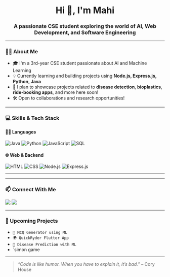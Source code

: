 <h1 align="center">Hi 👋, I'm Mahi</h1>
<h3 align="center">A passionate CSE student exploring the world of AI, Web Development, and Software Engineering</h3>

---

### 🧑‍💻 About Me
- 🎓 I'm a 3rd-year CSE student passionate about AI and Machine Learning  
- 💡 Currently learning and building projects using **Node.js, Express.js, Python, Java**
- 🚀 I plan to showcase projects related to **disease detection**, **bioplastics**, **ride-booking apps**, and more here soon!
- 🛠️ Open to collaborations and research opportunities!

---

### 💻 Skills & Tech Stack
#### 👨‍💻 Languages
![Java](https://img.shields.io/badge/Java-ED8B00?style=for-the-badge&logo=java&logoColor=white)
![Python](https://img.shields.io/badge/Python-3776AB?style=for-the-badge&logo=python&logoColor=white)
![JavaScript](https://img.shields.io/badge/JavaScript-F7DF1E?style=for-the-badge&logo=javascript&logoColor=black)
![SQL](https://img.shields.io/badge/SQL-4479A1?style=for-the-badge&logo=postgresql&logoColor=white)

#### 🌐 Web & Backend
![HTML](https://img.shields.io/badge/HTML5-E34F26?style=for-the-badge&logo=html5&logoColor=white)
![CSS](https://img.shields.io/badge/CSS3-1572B6?style=for-the-badge&logo=css3&logoColor=white)
![Node.js](https://img.shields.io/badge/Node.js-339933?style=for-the-badge&logo=nodedotjs&logoColor=white)
![Express.js](https://img.shields.io/badge/Express.js-000000?style=for-the-badge&logo=express&logoColor=white)

---


---

### 📫 Connect With Me
<p align="left">
  <a href="mailto:mahidharmaddasani@gmail.com"><img src="https://img.shields.io/badge/Email-D14836?style=for-the-badge&logo=gmail&logoColor=white" /></a>
  <a href="https://www.linkedin.com/in/mahidhar-maddasani-9b5088356/"><img src="https://img.shields.io/badge/LinkedIn-blue?style=for-the-badge&logo=linkedin&logoColor=white" /></a>
</p>

---

### 🌱 Upcoming Projects
- `🔬 MCQ Generator using ML`
- `🌍 QuickRyder Flutter App`
- `🧪 Disease Prediction with ML`
- `simon game

---

> _“Code is like humor. When you have to explain it, it’s bad.”_ – Cory House
